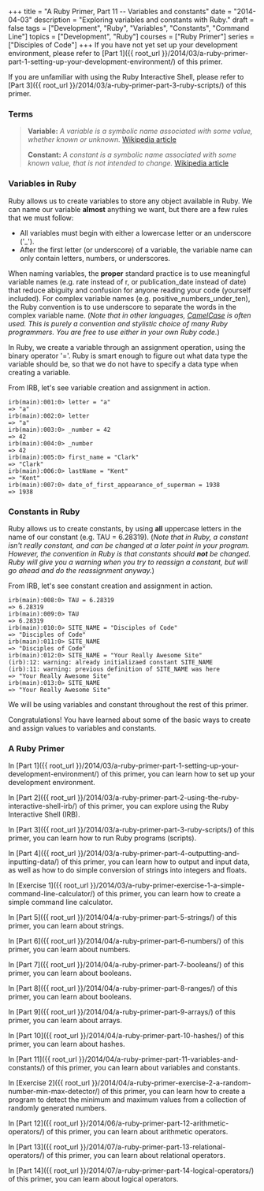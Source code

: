 +++
title = "A Ruby Primer, Part 11 -- Variables and constants"
date = "2014-04-03"
description = "Exploring variables and constants with Ruby."
draft = false
tags = ["Development", "Ruby", "Variables", "Constants", "Command Line"]
topics = ["Development", "Ruby"]
courses = ["Ruby Primer"]
series = ["Disciples of Code"]
+++
If you have not yet set up your development environment, please refer to [Part 1]({{ root_url }}/2014/03/a-ruby-primer-part-1-setting-up-your-development-environment/) of this primer.

If you are unfamiliar with using the Ruby Interactive Shell, please refer to [Part 3]({{ root_url }}/2014/03/a-ruby-primer-part-3-ruby-scripts/) of this primer.

### Terms
> **Variable:** *A variable is a symbolic name associated with some value, whether known or unknown.* [Wikipedia article](http://en.wikipedia.org/wiki/Variable_(computer_science))
>
> **Constant:** *A constant is a symbolic name associated with some known value, that is not intended to change.* [Wikipedia article](http://en.wikipedia.org/wiki/Constant_(programming))

### Variables in Ruby

Ruby allows us to create variables to store any object available in Ruby. We can name our variable **almost** anything we want, but there are a few rules that we must follow:

- All variables must begin with either a lowercase letter or an underscore ('_').
- After the first letter (or underscore) of a variable, the variable name can only contain letters, numbers, or underscores.

When naming variables, the **proper** standard practice is to use meaningful variable names (e.g. rate instead of r, or publication_date instead of date) that reduce abiguity and confusion for anyone reading your code (yourself included). For complex variable names (e.g. positive_numbers_under_ten), the Ruby convention is to use underscore to separate the words in the complex variable name. (*Note that in other languages, [CamelCase](http://en.wikipedia.org/wiki/CamelCase) is often used. This is purely a convention and stylistic choice of many Ruby programmers. You are free to use either in your own Ruby code.*)

In Ruby, we create a variable through an assignment operation, using the binary operator '='. Ruby is smart enough to figure out what data type the variable should be, so that we do not have to specify a data type when creating a variable.

From IRB, let's see variable creation and assignment in action.

``` irb Variable creation and assignment
irb(main):001:0> letter = "a"
=> "a"
irb(main):002:0> letter
=> "a"
irb(main):003:0> _number = 42
=> 42
irb(main):004:0> _number
=> 42
irb(main):005:0> first_name = "Clark"
=> "Clark"
irb(main):006:0> lastName = "Kent"
=> "Kent"
irb(main):007:0> date_of_first_appearance_of_superman = 1938
=> 1938
```

### Constants in Ruby

Ruby allows us to create constants, by using **all** uppercase letters in the name of our constant (e.g. TAU = 6.28319). (*Note that in Ruby, a constant isn't really constant, and can be changed at a later point in your program. However, the convention in Ruby is that constants should **not** be changed. Ruby will give you a warning when you try to reassign a constant, but will go ahead and do the reassignment anyway.*)

From IRB, let's see constant creation and assignment in action.

``` irb Constant creation and assignment
irb(main):008:0> TAU = 6.28319
=> 6.28319
irb(main):009:0> TAU
=> 6.28319
irb(main):010:0> SITE_NAME = "Disciples of Code"
=> "Disciples of Code"
irb(main):011:0> SITE_NAME
=> "Disciples of Code"
irb(main):012:0> SITE_NAME = "Your Really Awesome Site"
(irb):12: warning: already initializaed constant SITE_NAME
(irb):11: warning: previous definition of SITE_NAME was here
=> "Your Really Awesome Site"
irb(main):013:0> SITE_NAME
=> "Your Really Awesome Site"
```

We will be using variables and constant throughout the rest of this primer.

Congratulations! You have learned about some of the basic ways to create and assign values to variables and constants.

### A Ruby Primer

In [Part 1]({{ root_url }}/2014/03/a-ruby-primer-part-1-setting-up-your-development-environment/) of this primer, you can learn how to set up your development environment.

In [Part 2]({{ root_url }}/2014/03/a-ruby-primer-part-2-using-the-ruby-interactive-shell-irb/) of this primer, you can explore using the Ruby Interactive Shell (IRB).

In [Part 3]({{ root_url }}/2014/03/a-ruby-primer-part-3-ruby-scripts/) of this primer, you can learn how to run Ruby programs (scripts).

In [Part 4]({{ root_url }}/2014/03/a-ruby-primer-part-4-outputting-and-inputting-data/) of this primer, you can learn how to output and input data, as well as how to do simple conversion of strings into integers and floats.

In [Exercise 1]({{ root_url }}/2014/03/a-ruby-primer-exercise-1-a-simple-command-line-calculator/) of this primer, you can learn how to create a simple command line calculator.

In [Part 5]({{ root_url }}/2014/04/a-ruby-primer-part-5-strings/) of this primer, you can learn about strings.

In [Part 6]({{ root_url }}/2014/04/a-ruby-primer-part-6-numbers/) of this primer, you can learn about numbers.

In [Part 7]({{ root_url }}/2014/04/a-ruby-primer-part-7-booleans/) of this primer, you can learn about booleans.

In [Part 8]({{ root_url }}/2014/04/a-ruby-primer-part-8-ranges/) of this primer, you can learn about booleans.

In [Part 9]({{ root_url }}/2014/04/a-ruby-primer-part-9-arrays/) of this primer, you can learn about arrays.

In [Part 10]({{ root_url }}/2014/04/a-ruby-primer-part-10-hashes/) of this primer, you can learn about hashes.

In [Part 11]({{ root_url }}/2014/04/a-ruby-primer-part-11-variables-and-constants/) of this primer, you can learn about variables and constants.

In [Exercise 2]({{ root_url }}/2014/04/a-ruby-primer-exercise-2-a-random-number-min-max-detector/) of this primer, you can learn how to create a program to detect the minimum and maximum values from a collection of randomly generated numbers.

In [Part 12]({{ root_url }}/2014/06/a-ruby-primer-part-12-arithmetic-operators/) of this primer, you can learn about arithmetic operators.

In [Part 13]({{ root_url }}/2014/07/a-ruby-primer-part-13-relational-operators/) of this primer, you can learn about relational operators.

In [Part 14]({{ root_url }}/2014/07/a-ruby-primer-part-14-logical-operators/) of this primer, you can learn about logical operators.
